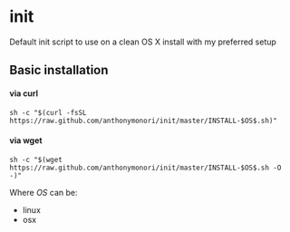 # init
Default init script to use on a clean OS X install with my preferred setup

## Basic installation

#### via curl

```shell
sh -c "$(curl -fsSL https://raw.github.com/anthonymonori/init/master/INSTALL-$OS$.sh)"
```

#### via wget

```shell
sh -c "$(wget https://raw.github.com/anthonymonori/init/master/INSTALL-$OS$.sh -O -)"
```

Where $OS$ can be:
- linux
- osx
